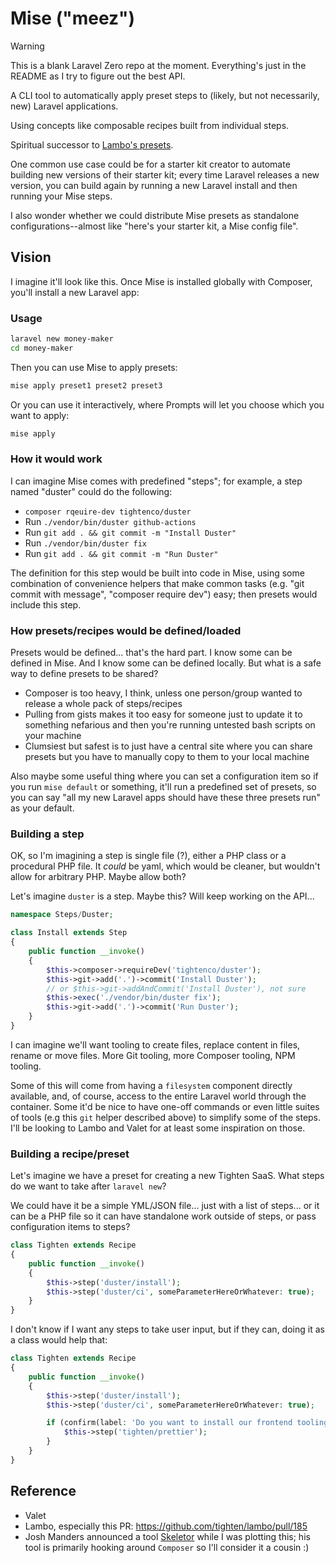 # Mise ("meez")

> [!WARNING]  
> This is a blank Laravel Zero repo at the moment. Everything's just in the README as I try to figure out the best API.

A CLI tool to automatically apply preset steps to (likely, but not necessarily, new) Laravel applications.

Using concepts like composable recipes built from individual steps.

Spiritual successor to [Lambo's presets](https://github.com/tighten/lambo/pull/185).

One common use case could be for a starter kit creator to automate building new versions of their starter kit; every time Laravel releases a new version, you can build again by running a new Laravel install and then running your Mise steps.

I also wonder whether we could distribute Mise presets as standalone configurations--almost like "here's your starter kit, a Mise config file".

## Vision

I imagine it'll look like this. Once Mise is installed globally with Composer, you'll install a new Laravel app:

### Usage

```bash
laravel new money-maker
cd money-maker
```

Then you can use Mise to apply presets:

```bash
mise apply preset1 preset2 preset3
```

Or you can use it interactively, where Prompts will let you choose which you want to apply:

```bash
mise apply
```

### How it would work

I can imagine Mise comes with predefined "steps"; for example, a step named "duster" could do the following:

- `composer rqeuire-dev tightenco/duster`
- Run `./vendor/bin/duster github-actions`
- Run `git add . && git commit -m "Install Duster"`
- Run `./vendor/bin/duster fix`
- Run `git add . && git commit -m "Run Duster"`

The definition for this step would be built into code in Mise, using some combination of convenience helpers that make common tasks (e.g. "git commit with message", "composer require dev") easy; then presets would include this step.

### How presets/recipes would be defined/loaded

Presets would be defined... that's the hard part. I know some can be defined in Mise. And I know some can be defined locally. But what is a safe way to define presets to be shared?

- Composer is too heavy, I think, unless one person/group wanted to release a whole pack of steps/recipes
- Pulling from gists makes it too easy for someone just to update it to something nefarious and then you're running untested bash scripts on your machine
- Clumsiest but safest is to just have a central site where you can share presets but you have to manually copy to them to your local machine

Also maybe some useful thing where you can set a configuration item so if you run `mise default` or something, it'll run a predefined set of presets, so you can say "all my new Laravel apps should have these three presets run" as your default.

### Building a step

OK, so I'm imagining a step is single file (?), either a PHP class or a procedural PHP file. It *could* be yaml, which would be cleaner, but wouldn't allow for arbitrary PHP. Maybe allow both?

Let's imagine `duster` is a step. Maybe this? Will keep working on the API...

```php
namespace Steps/Duster;

class Install extends Step
{
    public function __invoke()
    {
        $this->composer->requireDev('tightenco/duster');
        $this->git->add('.')->commit('Install Duster');
        // or $this->git->addAndCommit('Install Duster'), not sure
        $this->exec('./vendor/bin/duster fix');
        $this->git->add('.')->commit('Run Duster');
    }
}
```

I can imagine we'll want tooling to create files, replace content in files, rename or move files. More Git tooling, more Composer tooling, NPM tooling.

Some of this will come from having a `filesystem` component directly available, and, of course, access to the entire Laravel world through the container. Some it'd be nice to have one-off commands or even little suites of tools (e.g this `git` helper described above) to simplify some of the steps. I'll be looking to Lambo and Valet for at least some inspiration on those.

### Building a recipe/preset

Let's imagine we have a preset for creating a new Tighten SaaS. What steps do we want to take after `laravel new`?

We could have it be a simple YML/JSON file... just with a list of steps... or it can be a PHP file so it can have standalone work outside of steps, or pass configuration items to steps?

```php
class Tighten extends Recipe
{
    public function __invoke()
    {
        $this->step('duster/install');
        $this->step('duster/ci', someParameterHereOrWhatever: true);
    }
}
```

I don't know if I want any steps to take user input, but if they can, doing it as a class would help that:

```php
class Tighten extends Recipe
{
    public function __invoke()
    {
        $this->step('duster/install');
        $this->step('duster/ci', someParameterHereOrWhatever: true);

        if (confirm(label: 'Do you want to install our frontend tooling?')) {
            $this->step('tighten/prettier');
        }
    }
}
```


## Reference

- Valet
- Lambo, especially this PR: https://github.com/tighten/lambo/pull/185
- Josh Manders announced a tool [Skeletor](https://github.com/aniftyco/skeletor) while I was plotting this; his tool is primarily hooking around `Composer` so I'll consider it a cousin :)
